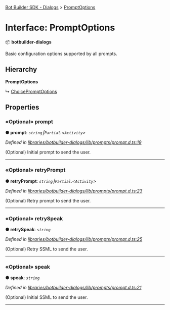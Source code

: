 [Bot Builder SDK - Dialogs](../README.md) > [PromptOptions](../interfaces/botbuilder_dialogs.promptoptions.md)



# Interface: PromptOptions


:package: **botbuilder-dialogs**

Basic configuration options supported by all prompts.

## Hierarchy

**PromptOptions**

↳  [ChoicePromptOptions](botbuilder_dialogs.choicepromptoptions.md)









## Properties
<a id="prompt"></a>

### «Optional» prompt

**●  prompt**:  *`string`⎮`Partial`.<`Activity`>* 

*Defined in [libraries/botbuilder-dialogs/lib/prompts/prompt.d.ts:19](https://github.com/Microsoft/botbuilder-js/blob/ad875d1/libraries/botbuilder-dialogs/lib/prompts/prompt.d.ts#L19)*



(Optional) Initial prompt to send the user.




___

<a id="retryprompt"></a>

### «Optional» retryPrompt

**●  retryPrompt**:  *`string`⎮`Partial`.<`Activity`>* 

*Defined in [libraries/botbuilder-dialogs/lib/prompts/prompt.d.ts:23](https://github.com/Microsoft/botbuilder-js/blob/ad875d1/libraries/botbuilder-dialogs/lib/prompts/prompt.d.ts#L23)*



(Optional) Retry prompt to send the user.




___

<a id="retryspeak"></a>

### «Optional» retrySpeak

**●  retrySpeak**:  *`string`* 

*Defined in [libraries/botbuilder-dialogs/lib/prompts/prompt.d.ts:25](https://github.com/Microsoft/botbuilder-js/blob/ad875d1/libraries/botbuilder-dialogs/lib/prompts/prompt.d.ts#L25)*



(Optional) Retry SSML to send the user.




___

<a id="speak"></a>

### «Optional» speak

**●  speak**:  *`string`* 

*Defined in [libraries/botbuilder-dialogs/lib/prompts/prompt.d.ts:21](https://github.com/Microsoft/botbuilder-js/blob/ad875d1/libraries/botbuilder-dialogs/lib/prompts/prompt.d.ts#L21)*



(Optional) Initial SSML to send the user.




___


